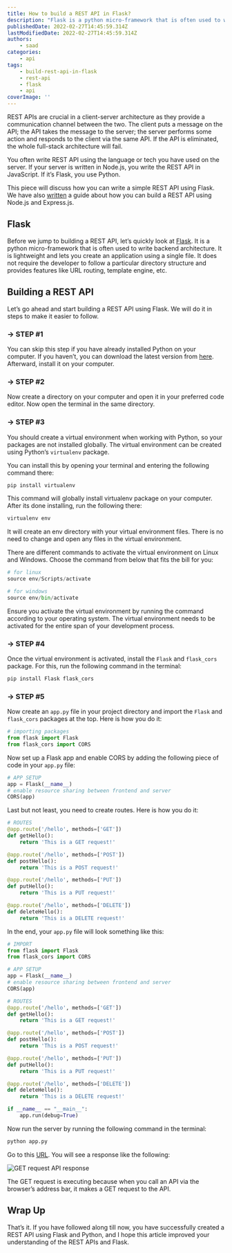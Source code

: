 ```yaml
---
title: How to build a REST API in Flask?
description: "Flask is a python micro-framework that is often used to write backend architecture. Let's take a look at how you can build a REST API using Flask."
publishedDate: 2022-02-27T14:45:59.314Z
lastModifiedDate: 2022-02-27T14:45:59.314Z
authors:
    - saad
categories:
    - api
tags:
    - build-rest-api-in-flask
    - rest-api
    - flask
    - api
coverImage: ''
---
```


<Lead>

REST APIs are crucial in a client-server architecture as they provide a communication channel between the two. The client puts a message on the API; the API takes the message to the server; the server performs some action and responds to the client via the same API. If the API is eliminated, the whole full-stack architecture will fail.

</Lead>

You often write REST API using the language or tech you have used on the server. If your server is written in Node.js, you write the REST API in JavaScript. If it’s Flask, you use Python.

This piece will discuss how you can write a simple REST API using Flask. We have also [written](https://RapidAPI.com/guides/build-rest-api?utm_source=RapidAPI.com/guides&utm_medium=DevRel&utm_campaign=DevRel) a guide about how you can build a REST API using Node.js and Express.js.

## Flask

Before we jump to building a REST API, let’s quickly look at [Flask](https://flask.palletsprojects.com/en/2.0.x/). It is a python micro-framework that is often used to write backend architecture. It is lightweight and lets you create an application using a single file. It does not require the developer to follow a particular directory structure and provides features like URL routing, template engine, etc.

## Building a REST API

Let’s go ahead and start building a REST API using Flask. We will do it in steps to make it easier to follow.

### → STEP #1

You can skip this step if you have already installed Python on your computer. If you haven’t, you can download the latest version from [here](https://www.python.org/downloads/). Afterward, install it on your computer.

### → STEP #2

Now create a directory on your computer and open it in your preferred code editor. Now open the terminal in the same directory.

### → STEP #3

You should create a virtual environment when working with Python, so your packages are not installed globally. The virtual environment can be created using Python’s `virtualenv` package.

You can install this by opening your terminal and entering the following command there:

```sh
pip install virtualenv
```

This command will globally install virtualenv package on your computer. After its done installing, run the following there:

```sh
virtualenv env
```

It will create an env directory with your virtual environment files. There is no need to change and open any files in the virtual environment.

There are different commands to activate the virtual environment on Linux and Windows. Choose the command from below that fits the bill for you:

```py
# for linux
source env/Scripts/activate

# for windows
source env/bin/activate
```

Ensure you activate the virtual environment by running the command according to your operating system. The virtual environment needs to be activated for the entire span of your development process.

### → STEP #4

Once the virtual environment is activated, install the `Flask` and `flask_cors` package. For this, run the following command in the terminal:

```sh
pip install Flask flask_cors
```

### → STEP #5

Now create an `app.py` file in your project directory and import the `Flask` and `flask_cors` packages at the top. Here is how you do it:

```py
# importing packages
from flask import Flask
from flask_cors import CORS
```

Now set up a Flask app and enable CORS by adding the following piece of code in your `app.py` file:

```py
# APP SETUP
app = Flask(__name__)
# enable resource sharing between frontend and server
CORS(app)
```

Last but not least, you need to create routes. Here is how you do it:

```py
# ROUTES
@app.route('/hello', methods=['GET'])
def getHello():
	return 'This is a GET request!'

@app.route('/hello', methods=['POST'])
def postHello():
	return 'This is a POST request!'

@app.route('/hello', methods=['PUT'])
def putHello():
	return 'This is a PUT request!'

@app.route('/hello', methods=['DELETE'])
def deleteHello():
	return 'This is a DELETE request!'
```

In the end, your `app.py` file will look something like this:

```py
# IMPORT
from flask import Flask
from flask_cors import CORS

# APP SETUP
app = Flask(__name__)
# enable resource sharing between frontend and server
CORS(app)

# ROUTES
@app.route('/hello', methods=['GET'])
def getHello():
	return 'This is a GET request!'

@app.route('/hello', methods=['POST'])
def postHello():
	return 'This is a POST request!'

@app.route('/hello', methods=['PUT'])
def putHello():
	return 'This is a PUT request!'

@app.route('/hello', methods=['DELETE'])
def deleteHello():
	return 'This is a DELETE request!'

if __name__ == "__main__":
    app.run(debug=True)
```

Now run the server by running the following command in the terminal:

```py
python app.py
```

Go to this [URL](http://127.0.0.1:5000/hello). You will see a response like the following:

![GET request API response](https://raw.githubusercontent.com/RapidAPI/DevRel-Stack-Data/0d3766e58cb90c02b1767767146c504a47fd58c5/guides/posts/build-rest-api-in-flask/images/response.png)

The GET request is executing because when you call an API via the browser’s address bar, it makes a GET request to the API.

## Wrap Up

That’s it. If you have followed along till now, you have successfully created a REST API using Flask and Python, and I hope this article improved your understanding of the REST APIs and Flask.

